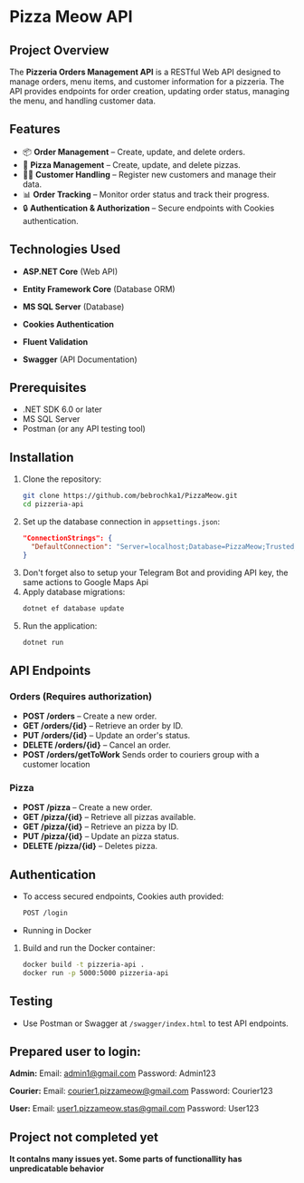 # Pizza Meow API

## Project Overview

The **Pizzeria Orders Management API** is a RESTful Web API designed to manage orders, menu items, and customer information for a pizzeria. The API provides endpoints for order creation, updating order status, managing the menu, and handling customer data.

## Features

- 📦 **Order Management** – Create, update, and delete orders.
- 🍕 **Pizza Management** – Create, update, and delete pizzas.
- 🧑‍🍳 **Customer Handling** – Register new customers and manage their data.
- 📊 **Order Tracking** – Monitor order status and track their progress.
- 🔒 **Authentication & Authorization** – Secure endpoints with Cookies authentication.

## Technologies Used

- **ASP.NET Core** (Web API)

- **Entity Framework Core** (Database ORM)

- **MS SQL Server** (Database)

- **Cookies Authentication**

- **Fluent Validation**

- **Swagger** (API Documentation)

## Prerequisites

- .NET SDK 6.0 or later
- MS SQL Server
- Postman (or any API testing tool)

## Installation

1. Clone the repository:
   ```bash
   git clone https://github.com/bebrochka1/PizzaMeow.git
   cd pizzeria-api
   ```
2. Set up the database connection in `appsettings.json`:
   ```json
   "ConnectionStrings": {
     "DefaultConnection": "Server=localhost;Database=PizzaMeow;Trusted_Connection=True;"
   }
   ```
4. Don't forget also to setup your Telegram Bot and providing API key, the same actions to Google Maps Api
3. Apply database migrations:
   ```bash
   dotnet ef database update
   ```
4. Run the application:
   ```bash
   dotnet run
   ```

## API Endpoints

### Orders (Requires authorization)

- **POST /orders** – Create a new order.
- **GET /orders/{id}** – Retrieve an order by ID.
- **PUT /orders/{id}** – Update an order's status.
- **DELETE /orders/{id}** – Cancel an order.
- **POST /orders/getToWork** Sends order to couriers group with a customer location

### Pizza
- **POST /pizza** – Create a new order.
- **GET /pizza/{id}** – Retrieve all pizzas available.
- **GET /pizza/{id}** – Retrieve an pizza by ID.
- **PUT /pizza/{id}** – Update an pizza status.
- **DELETE /pizza/{id}** – Deletes pizza.

## Authentication

- To access secured endpoints, Cookies auth provided:

  ```bash
  POST /login
  ```

- Running in Docker

1. Build and run the Docker container:
   ```bash
   docker build -t pizzeria-api .
   docker run -p 5000:5000 pizzeria-api
   ```

## Testing

- Use Postman or Swagger at `/swagger/index.html` to test API endpoints.

## Prepared user to login:
**Admin:**
Email: admin1@gmail.com
Password: Admin123

**Courier:**
Email: courier1.pizzameow@gmail.com
Password: Courier123

**User:**
Email: user1.pizzameow.stas@gmail.com
Password: User123

## Project not completed yet
**It contaIns many issues yet. Some parts of functionallity has unpredicatable behavior**



